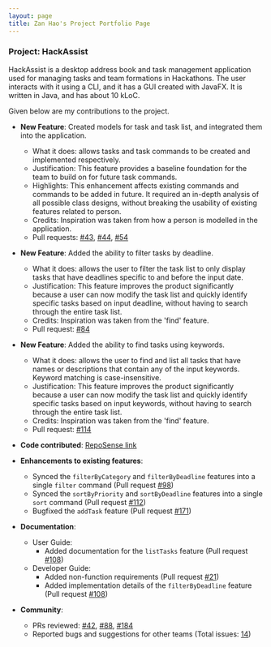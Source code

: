 ```yaml
---
layout: page
title: Zan Hao's Project Portfolio Page
---
```


### Project: HackAssist

HackAssist is a desktop address book and task management application used for managing tasks and team formations in Hackathons. The user interacts with it using a CLI, and it has a GUI created with JavaFX. It is written in Java, and has about 10 kLoC.

Given below are my contributions to the project.

* **New Feature**: Created models for task and task list, and integrated them into the application.
  * What it does: allows tasks and task commands to be created and implemented respectively.
  * Justification: This feature provides a baseline foundation for the team to build on for future task commands.
  * Highlights: This enhancement affects existing commands and commands to be added in future. It required an in-depth analysis of all possible class designs, without breaking the usability of existing features related to person.
  * Credits: Inspiration was taken from how a person is modelled in the application.
  * Pull requests: [\#43](https://github.com/AY2223S1-CS2103T-F12-2/tp/pull/43), [\#44](https://github.com/AY2223S1-CS2103T-F12-2/tp/pull/44), [#54](https://github.com/AY2223S1-CS2103T-F12-2/tp/pull/54)

* **New Feature**: Added the ability to filter tasks by deadline.
  * What it does: allows the user to filter the task list to only display tasks that have deadlines specific to and before the input date.
  * Justification: This feature improves the product significantly because a user can now modify the task list and quickly identify specific tasks based on input deadline, without having to search through the entire task list.
  * Credits: Inspiration was taken from the 'find' feature.
  * Pull request: [\#84](https://github.com/AY2223S1-CS2103T-F12-2/tp/pull/84)

* **New Feature**: Added the ability to find tasks using keywords.
  * What it does: allows the user to find and list all tasks that have names or descriptions that contain any of the input keywords. Keyword matching is case-insensitive.
  * Justification: This feature improves the product significantly because a user can now modify the task list and quickly identify specific tasks based on input keywords, without having to search through the entire task list.
  * Credits: Inspiration was taken from the 'find' feature.
  * Pull request: [\#114](https://github.com/AY2223S1-CS2103T-F12-2/tp/pull/114)

* **Code contributed**: [RepoSense link](https://nus-cs2103-ay2223s1.github.io/tp-dashboard/?search=&sort=groupTitle&sortWithin=title&timeframe=commit&mergegroup=&groupSelect=groupByRepos&breakdown=true&checkedFileTypes=docs~functional-code~test-code~other&since=2022-09-16&tabOpen=true&tabType=authorship&tabAuthor=paotheroo&tabRepo=AY2223S1-CS2103T-F12-2%2Ftp%5Bmaster%5D&authorshipIsMergeGroup=false&authorshipFileTypes=docs~functional-code&authorshipIsBinaryFileTypeChecked=false&authorshipIsIgnoredFilesChecked=false)

* **Enhancements to existing features**:
  * Synced the `filterByCategory` and `filterByDeadline` features into a single `filter` command (Pull request [\#98](https://github.com/AY2223S1-CS2103T-F12-2/tp/pull/98))
  * Synced the `sortByPriority` and `sortByDeadline` features into a single `sort` command (Pull request [\#112](https://github.com/AY2223S1-CS2103T-F12-2/tp/pull/112))
  * Bugfixed the `addTask` feature (Pull request [\#171](https://github.com/AY2223S1-CS2103T-F12-2/tp/pull/171))

* **Documentation**:
  * User Guide:
    * Added documentation for the `listTasks` feature (Pull request [\#108](https://github.com/AY2223S1-CS2103T-F12-2/tp/pull/108))
  * Developer Guide:
    * Added non-function requirements (Pull request [\#21](https://github.com/AY2223S1-CS2103T-F12-2/tp/pull/21))
    * Added implementation details of the `filterByDeadline` feature (Pull request [\#108](https://github.com/AY2223S1-CS2103T-F12-2/tp/pull/108))

* **Community**:
  * PRs reviewed: [\#42](https://github.com/AY2223S1-CS2103T-F12-2/tp/pull/42), [\#88](https://github.com/AY2223S1-CS2103T-F12-2/tp/pull/88), [\#184](https://github.com/AY2223S1-CS2103T-F12-2/tp/pull/183)
  * Reported bugs and suggestions for other teams (Total issues: [14](https://github.com/paotheroo/ped/issues))
